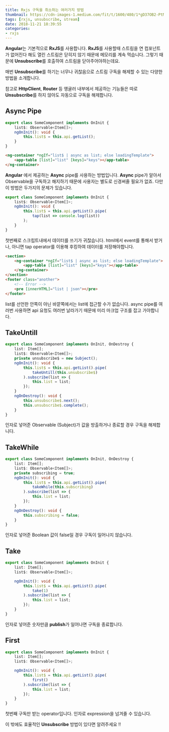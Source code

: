 ```yaml
---
title: Rxjs 구독을 취소하는 여러가지 방법
thumbnail: https://cdn-images-1.medium.com/fit/t/1600/480/1*gD37OB2-PtMqZdk3X1YnEQ.png
tags: [rxjs, unsubscribe, stream]
date: 2018-11-21 18:39:55
categories:
- rxjs
---
```


**Angular**는 기본적으로 **RxJS**를 사용합니다.
**RxJS**를 사용할때 스트림을 연 컴포넌트가 없어진다 해도 열린 스트림은 닫히지 않기 때문에 메모리를 계속 먹습니다. 그렇기 때문에 **Unsubscribe**를 호출하여 스트림을 닫아주어야하는데요.

매번 **Unsubscribe**를 하기는 너무나 귀찮음으로 스트림 구독을 해제할 수 있는 다양한 방법을 소개합니다.

<!-- more -->

참고로 **HttpClient**, **Router** 등 앵귤러 내부에서 제공하는 기능들은 따로 **Unsubscribe**를 하지 않아도 자동으로 구독을 해제합니다.

## Async Pipe
```typescript some-component.ts
export class SomeComponent implements OnInit {
	list$: Observable<Item[]>;
	ngOnInit(): void {
	    this.list$ = this.api.getList();
	}
}
```
```html some-component.html
<ng-container *ngIf="list$ | async as list; else loadingTemplate">
    <app-table [list]="list" [keys]="keys"></app-table>
</ng-container>
```
**Angular** 에서 제공하는 **Async** pipe를 사용하는 방법입니다.
**Async** pipe가 알아서 Observable을 구독하고 해지하기 때문에 사용자는 별도로 신경써줄 필요가 없죠. 다만 이 방법은 두가지의 문제가 있습니다.

```typescript some-component.ts
export class SomeComponent implements OnInit {
	list$: Observable<Item[]>;
	ngOnInit(): void {
		this.list$ = this.api.getList().pipe(
			tap(list => console.log(list))
		);
	}
}
```
첫번째로 스크립트내에서 데이터를 쓰기가 귀찮습니다. html에서 event를 통해서 받거나, 아니면 tap operator를 이용해 후킹하여 데이터를 저장해야합니다.

```html some-component.html
<section>
	<ng-container *ngIf="list$ | async as list; else loadingTemplate">
	    <app-table [list]="list" [keys]="keys"></app-table>
	</ng-container>
</section>
<footer class="another">
	<!-- Error -->
	<pre [innerHTML]="list | json"></pre>
</footer>
```
list를 선언한 안쪽이 아닌 바깥쪽에서는 list에 접근할 수가 없습니다.
async pipe를 여러번 사용하면 api 요청도 여러번 날라가기 때문에 미리 마크업 구조를 잡고 가야합니다.

## TakeUntill

```typescript some-component.ts
export class SomeComponent implements OnInit, OnDestroy {
	list: Item[];
	list$: Observable<Item[]>;
	private unsubscribe$ = new Subject();
	ngOnInit(): void {
		this.list$ = this.api.getList().pipe(
			takeUntill(this.unsubscribe$)
		).subscribe(list => {
			this.list = list;
		});
	}
	ngOnDestroy(): void {
	    this.unsubscribe$.next();
	    this.unsubscribe$.complete();
	}
}
```

인자로 넣어준 Observable (Subject)가 값을 방출하거나 종료할 경우 구독을 해제합니다.

## TakeWhile

```typescript some-component.ts
export class SomeComponent implements OnInit, OnDestroy {
	list: Item[];
	list$: Observable<Item[]>;
	private subscribing = true;
	ngOnInit(): void {
		this.list$ = this.api.getList().pipe(
			takeWhile(this.subscribing)
		).subscribe(list => {
			this.list = list;
		});
	}
	ngOnDestroy(): void {
	    this.subscribing = false;
	}
}
```

인자로 넣어준 Boolean 값이 false일 경우 구독이 일어나지 않습니다.

## Take

```typescript some-component.ts
export class SomeComponent implements OnInit {
	list: Item[];
	list$: Observable<Item[]>;

	ngOnInit(): void {
		this.list$ = this.api.getList().pipe(
			take(1)
		).subscribe(list => {
			this.list = list;
		});
	}
}
```
인자로 넣어준 숫자만큼 **publish**가 일어나면 구독을 종료합니다.

## First

```typescript some-component.ts
export class SomeComponent implements OnInit {
	list: Item[];
	list$: Observable<Item[]>;

	ngOnInit(): void {
		this.list$ = this.api.getList().pipe(
			first()
		).subscribe(list => {
			this.list = list;
		});
	}
}
```
첫번째 구독만 받는 operator입니다.
인자로 expression을 넘겨줄 수 있습니다.

이 밖에도 효율적인 **Unsubscribe** 방법이 있다면 알려주세요 !!
